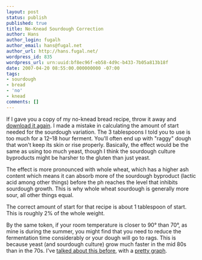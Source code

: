 ```yaml
---
layout: post
status: publish
published: true
title: No-Knead Sourdough Correction
author: Hans
author_login: fugalh
author_email: hans@fugal.net
author_url: http://hans.fugal.net/
wordpress_id: 835
wordpress_url: urn:uuid:bf8ec96f-eb58-4d9c-b433-7b05a813b18f
date: 2007-04-20 08:55:00.000000000 -07:00
tags:
- sourdough
- bread
- 'no'
- knead
comments: []
---
```

<p>If I gave you a copy of my no-knead bread recipe, throw it away and <a href="http://hans.fugal.net/bread.pdf">download it again</a>. I made a mistake in calculating the amount of start needed for the sourdough variation. The 3 tablespoons I told you to use is too much for a 12–18 hour ferment. You'll often end up with "raggy" dough that won't keep its skin or rise properly. Basically, the effect would be the same as using too much yeast, though I think the sourdough culture byproducts might be harsher to the gluten than just yeast.</p>

<p>The effect is more pronounced with whole wheat, which has a higher ash content which means it can absorb more of the sourdough byproduct (lactic acid among other things) before the ph reaches the level that inhibits sourdough growth. This is why whole wheat sourdough is generally more sour, all other things equal.</p>

<p>The correct amount of start for that recipe is about 1 tablespoon of start. This is roughly 2% of the whole weight.</p>

<p>By the same token, if your room temperature is closer to 90° than 70°, as mine is during the summer, you might find that you need to reduce the fermentation time considerably or your dough will go to rags. This is because yeast (and sourdough culture) grow much faster in the mid 80s than in the 70s. I've <a href="http://hans.fugal.net/blog/articles/2006/07/03/sourdough-critter-growth-rates">talked about this before</a>, with a <a href="http://hans.fugal.net/images/sourdough_time_temp.png">pretty graph</a>.</p>
